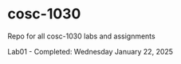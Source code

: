 # cosc-1030
Repo for all cosc-1030 labs and assignments

Lab01 - Completed: Wednesday January 22, 2025
